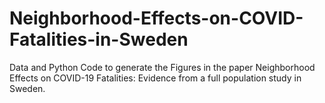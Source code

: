 # Neighborhood-Effects-on-COVID-Fatalities-in-Sweden
Data and Python Code to generate the Figures in the paper Neighborhood Effects on COVID-19 Fatalities: Evidence from a full population study in Sweden.
